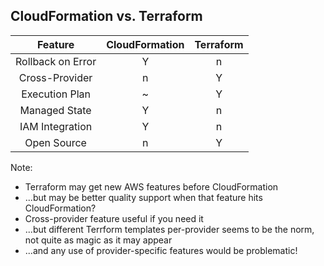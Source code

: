 ## CloudFormation vs. Terraform

|      Feature      | CloudFormation | Terraform |
|:-----------------:|:--------------:|:---------:|
| Rollback on Error |        Y       |     n     |
|   Cross-Provider  |        n       |     Y     |
|   Execution Plan  |        ~       |     Y     |
|   Managed State   |        Y       |     n     |
|  IAM Integration  |        Y       |     n     |
|    Open Source    |        n       |     Y     |

Note:
- Terraform may get new AWS features before CloudFormation
- ...but may be better quality support when that feature hits CloudFormation?
- Cross-provider feature useful if you need it
- ...but different Terrform templates per-provider seems to be the norm, not quite as magic as it may appear
- ...and any use of provider-specific features would be problematic!
